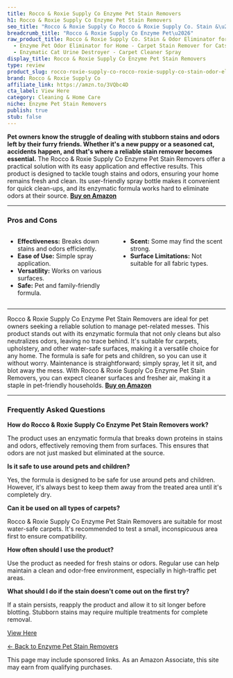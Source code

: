 ```yaml
---
title: Rocco & Roxie Supply Co Enzyme Pet Stain Removers
h1: Rocco & Roxie Supply Co Enzyme Pet Stain Removers
seo_title: "Rocco & Roxie Supply Co Rocco & Roxie Supply Co. Stain &\u2026"
breadcrumb_title: "Rocco & Roxie Supply Co Enzyme Pet\u2026"
raw_product_title: Rocco & Roxie Supply Co. Stain & Odor Eliminator for Strong Odor
  - Enzyme Pet Odor Eliminator for Home - Carpet Stain Remover for Cats & Dog Pee
  - Enzymatic Cat Urine Destroyer - Carpet Cleaner Spray
display_title: Rocco & Roxie Supply Co Enzyme Pet Stain Removers
type: review
product_slug: rocco-roxie-supply-co-rocco-roxie-supply-co-stain-odor-eliminator-for-s-8a8f13fd
brand: Rocco & Roxie Supply Co
affiliate_link: https://amzn.to/3VQbc4D
cta_label: View Here
category: Cleaning & Home Care
niche: Enzyme Pet Stain Removers
publish: true
stub: false
---
```


<div id="intro" class="full-width">
  <p><strong>Pet owners know the struggle of dealing with stubborn stains and odors left by their furry friends. Whether it's a new puppy or a seasoned cat, accidents happen, and that's where a reliable stain remover becomes essential.</strong> The Rocco & Roxie Supply Co Enzyme Pet Stain Removers offer a practical solution with its easy application and effective results. This product is designed to tackle tough stains and odors, ensuring your home remains fresh and clean. Its user-friendly spray bottle makes it convenient for quick clean-ups, and its enzymatic formula works hard to eliminate odors at their source. <a href="https://amzn.to/3VQbc4D" rel="nofollow sponsored noopener" target="_blank"><strong>Buy on Amazon</strong></a></p>
</div>

<hr />
<h3 id="pros-cons">Pros and Cons</h3>
<div class="pc-grid" style="display:grid;grid-template-columns:1fr 1fr;gap:16px;">
  <ul>
    <li><strong>Effectiveness:</strong> Breaks down stains and odors efficiently.</li>
    <li><strong>Ease of Use:</strong> Simple spray application.</li>
    <li><strong>Versatility:</strong> Works on various surfaces.</li>
    <li><strong>Safe:</strong> Pet and family-friendly formula.</li>
  </ul>
  <ul>
    <li><strong>Scent:</strong> Some may find the scent strong.</li>
    <li><strong>Surface Limitations:</strong> Not suitable for all fabric types.</li>
  </ul>
</div>
<hr />

<div class="full-width">
  <p>Rocco & Roxie Supply Co Enzyme Pet Stain Removers are ideal for pet owners seeking a reliable solution to manage pet-related messes. This product stands out with its enzymatic formula that not only cleans but also neutralizes odors, leaving no trace behind. It's suitable for carpets, upholstery, and other water-safe surfaces, making it a versatile choice for any home. The formula is safe for pets and children, so you can use it without worry. Maintenance is straightforward; simply spray, let it sit, and blot away the mess. With Rocco & Roxie Supply Co Enzyme Pet Stain Removers, you can expect cleaner surfaces and fresher air, making it a staple in pet-friendly households. <a href="https://amzn.to/3VQbc4D" rel="nofollow sponsored noopener" target="_blank"><strong>Buy on Amazon</strong></a></p>
</div>

<hr />
<h3 id="faqs">Frequently Asked Questions</h3>

<p><strong>How do Rocco & Roxie Supply Co Enzyme Pet Stain Removers work?</strong></p>
<p>The product uses an enzymatic formula that breaks down proteins in stains and odors, effectively removing them from surfaces. This ensures that odors are not just masked but eliminated at the source.</p>

<p><strong>Is it safe to use around pets and children?</strong></p>
<p>Yes, the formula is designed to be safe for use around pets and children. However, it's always best to keep them away from the treated area until it's completely dry.</p>

<p><strong>Can it be used on all types of carpets?</strong></p>
<p>Rocco & Roxie Supply Co Enzyme Pet Stain Removers are suitable for most water-safe carpets. It's recommended to test a small, inconspicuous area first to ensure compatibility.</p>

<p><strong>How often should I use the product?</strong></p>
<p>Use the product as needed for fresh stains or odors. Regular use can help maintain a clean and odor-free environment, especially in high-traffic pet areas.</p>

<p><strong>What should I do if the stain doesn't come out on the first try?</strong></p>
<p>If a stain persists, reapply the product and allow it to sit longer before blotting. Stubborn stains may require multiple treatments for complete removal.</p>
<p><a class="btn" href="https://amzn.to/3VQbc4D" target="_blank" rel="nofollow sponsored noopener">View Here</a></p>
<p><a href="/roundups/cleaning-home-care/enzyme-pet-stain-removers/">← Back to Enzyme Pet Stain Removers</a></p>
<aside class="disclosure">This page may include sponsored links. As an Amazon Associate, this site may earn from qualifying purchases.</aside>
